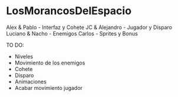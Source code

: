 # LosMorancosDelEspacio

Alex & Pablo - Interfaz y Cohete
JC & Alejandro - Jugador y Disparo
Luciano & Nacho - Enemigos
Carlos - Sprites y Bonus

TO DO:
- Niveles
- Movimiento de los enemigos
- Cohete
- Disparo
- Animaciones
- Acabar movimiento jugador

